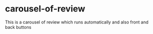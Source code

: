# carousel-of-review
This is a carousel of review which runs automatically and also front and back buttons

